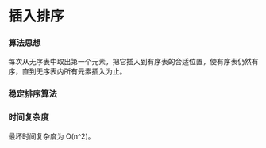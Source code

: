 # 插入排序


### 算法思想
每次从无序表中取出第一个元素，把它插入到有序表的合适位置，使有序表仍然有序，直到无序表内所有元素插入为止。


### 稳定排序算法


### 时间复杂度
最坏时间复杂度为 O(n^2)。





















